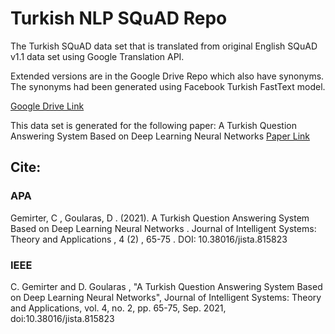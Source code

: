# Turkish NLP SQuAD Repo

The Turkish SQuAD data set that is translated from original English SQuAD v1.1 data set using Google Translation API.

Extended versions are in the Google Drive Repo which also have synonyms.
The synonyms had been generated using Facebook Turkish FastText model.

[Google Drive Link](https://drive.google.com/drive/folders/1hiuOraLnXopBATK59aed_QGxGtZQ5XyI?usp=sharing)

This data set is generated for the following paper:
A Turkish Question Answering System Based on Deep Learning Neural Networks
[Paper Link](https://dergipark.org.tr/en/download/article-file/1361881)

## Cite:

### APA

Gemirter, C , Goularas, D . (2021). A Turkish Question Answering System Based on Deep Learning Neural Networks . Journal of Intelligent Systems: Theory and Applications , 4 (2) , 65-75 . DOI: 10.38016/jista.815823

### IEEE

C. Gemirter and D. Goularas , "A Turkish Question Answering System Based on Deep Learning Neural Networks", Journal of Intelligent Systems: Theory and Applications, vol. 4, no. 2, pp. 65-75, Sep. 2021, doi:10.38016/jista.815823
